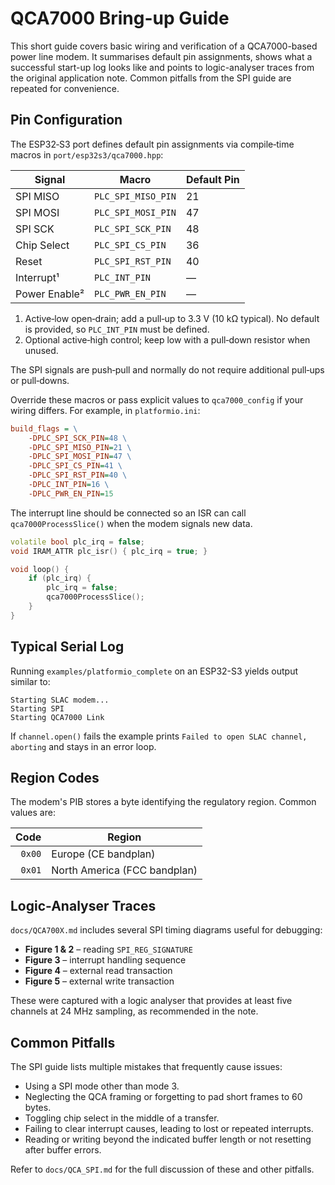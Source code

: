 # QCA7000 Bring-up Guide

This short guide covers basic wiring and verification of a QCA7000-based power line modem. It summarises default pin assignments, shows what a successful start-up log looks like and points to logic-analyser traces from the original application note. Common pitfalls from the SPI guide are repeated for convenience.

## Pin Configuration

The ESP32‑S3 port defines default pin assignments via compile‑time
macros in `port/esp32s3/qca7000.hpp`:

| Signal        | Macro                | Default Pin |
|---------------|----------------------|-------------|
| SPI MISO      | `PLC_SPI_MISO_PIN`   | 21          |
| SPI MOSI      | `PLC_SPI_MOSI_PIN`   | 47          |
| SPI SCK       | `PLC_SPI_SCK_PIN`    | 48          |
| Chip Select   | `PLC_SPI_CS_PIN`     | 36          |
| Reset         | `PLC_SPI_RST_PIN`    | 40          |
| Interrupt¹    | `PLC_INT_PIN`        | —           |
| Power Enable² | `PLC_PWR_EN_PIN`     | —           |

1. Active‑low open‑drain; add a pull‑up to 3.3 V (10 kΩ typical). No default is provided, so `PLC_INT_PIN` must be defined.
2. Optional active‑high control; keep low with a pull‑down resistor when unused.

The SPI signals are push‑pull and normally do not require additional
pull‑ups or pull‑downs.

Override these macros or pass explicit values to `qca7000_config` if your
wiring differs. For example, in `platformio.ini`:

```ini
build_flags = \
    -DPLC_SPI_SCK_PIN=48 \
    -DPLC_SPI_MISO_PIN=21 \
    -DPLC_SPI_MOSI_PIN=47 \
    -DPLC_SPI_CS_PIN=41 \
    -DPLC_SPI_RST_PIN=40 \
    -DPLC_INT_PIN=16 \
    -DPLC_PWR_EN_PIN=15
```

The interrupt line should be connected so an ISR can call
`qca7000ProcessSlice()` when the modem signals new data.

```cpp
volatile bool plc_irq = false;
void IRAM_ATTR plc_isr() { plc_irq = true; }

void loop() {
    if (plc_irq) {
        plc_irq = false;
        qca7000ProcessSlice();
    }
}
```

## Typical Serial Log

Running `examples/platformio_complete` on an ESP32-S3 yields output similar to:

```text
Starting SLAC modem...
Starting SPI
Starting QCA7000 Link
```

If `channel.open()` fails the example prints `Failed to open SLAC channel, aborting` and stays in an error loop.

## Region Codes

The modem's PIB stores a byte identifying the regulatory region. Common values are:

| Code | Region |
|-----:|-------|
| `0x00` | Europe (CE bandplan) |
| `0x01` | North America (FCC bandplan) |

## Logic-Analyser Traces

`docs/QCA700X.md` includes several SPI timing diagrams useful for debugging:

- **Figure 1 & 2** – reading `SPI_REG_SIGNATURE`
- **Figure 3** – interrupt handling sequence
- **Figure 4** – external read transaction
- **Figure 5** – external write transaction

These were captured with a logic analyser that provides at least five channels at 24 MHz sampling, as recommended in the note.

## Common Pitfalls

The SPI guide lists multiple mistakes that frequently cause issues:

- Using a SPI mode other than mode 3.
- Neglecting the QCA framing or forgetting to pad short frames to 60 bytes.
- Toggling chip select in the middle of a transfer.
- Failing to clear interrupt causes, leading to lost or repeated interrupts.
- Reading or writing beyond the indicated buffer length or not resetting after buffer errors.

Refer to `docs/QCA_SPI.md` for the full discussion of these and other pitfalls.
